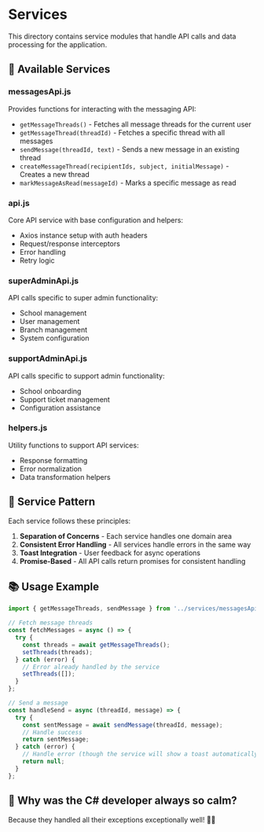 # Services

This directory contains service modules that handle API calls and data processing for the application.

## 🔄 Available Services

### messagesApi.js
Provides functions for interacting with the messaging API:
- `getMessageThreads()` - Fetches all message threads for the current user
- `getMessageThread(threadId)` - Fetches a specific thread with all messages
- `sendMessage(threadId, text)` - Sends a new message in an existing thread
- `createMessageThread(recipientIds, subject, initialMessage)` - Creates a new thread
- `markMessageAsRead(messageId)` - Marks a specific message as read

### api.js
Core API service with base configuration and helpers:
- Axios instance setup with auth headers
- Request/response interceptors
- Error handling
- Retry logic

### superAdminApi.js
API calls specific to super admin functionality:
- School management
- User management
- Branch management
- System configuration

### supportAdminApi.js
API calls specific to support admin functionality:
- School onboarding
- Support ticket management
- Configuration assistance

### helpers.js
Utility functions to support API services:
- Response formatting
- Error normalization
- Data transformation helpers

## 🔄 Service Pattern

Each service follows these principles:
1. **Separation of Concerns** - Each service handles one domain area
2. **Consistent Error Handling** - All services handle errors in the same way
3. **Toast Integration** - User feedback for async operations
4. **Promise-Based** - All API calls return promises for consistent handling

## 📚 Usage Example

```javascript
import { getMessageThreads, sendMessage } from '../services/messagesApi';

// Fetch message threads
const fetchMessages = async () => {
  try {
    const threads = await getMessageThreads();
    setThreads(threads);
  } catch (error) {
    // Error already handled by the service
    setThreads([]);
  }
};

// Send a message
const handleSend = async (threadId, message) => {
  try {
    const sentMessage = await sendMessage(threadId, message);
    // Handle success
    return sentMessage;
  } catch (error) {
    // Handle error (though the service will show a toast automatically)
    return null;
  }
};
```

## 🤪 Why was the C# developer always so calm?

Because they handled all their exceptions exceptionally well! 👨‍💻 